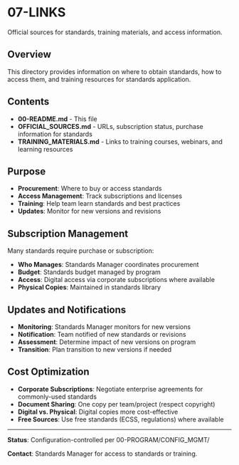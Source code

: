 # 07-LINKS

Official sources for standards, training materials, and access information.

## Overview

This directory provides information on where to obtain standards, how to access them, and training resources for standards application.

## Contents

- **00-README.md** - This file
- **OFFICIAL_SOURCES.md** - URLs, subscription status, purchase information for standards
- **TRAINING_MATERIALS.md** - Links to training courses, webinars, and learning resources

## Purpose

- **Procurement**: Where to buy or access standards
- **Access Management**: Track subscriptions and licenses
- **Training**: Help team learn standards and best practices
- **Updates**: Monitor for new versions and revisions

## Subscription Management

Many standards require purchase or subscription:
- **Who Manages**: Standards Manager coordinates procurement
- **Budget**: Standards budget managed by program
- **Access**: Digital access via corporate subscriptions where available
- **Physical Copies**: Maintained in standards library

## Updates and Notifications

- **Monitoring**: Standards Manager monitors for new versions
- **Notification**: Team notified of new standards or revisions
- **Assessment**: Determine impact of new versions on program
- **Transition**: Plan transition to new versions if needed

## Cost Optimization

- **Corporate Subscriptions**: Negotiate enterprise agreements for commonly-used standards
- **Document Sharing**: One copy per team/project (respect copyright)
- **Digital vs. Physical**: Digital copies more cost-effective
- **Free Sources**: Use free standards (ECSS, regulations) where available

---

**Status**: Configuration-controlled per 00-PROGRAM/CONFIG_MGMT/

**Contact**: Standards Manager for access to standards or training.

